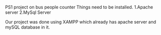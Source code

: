 PS1 project on bus people counter
Things need to be installed.
1.Apache server
2.MySql Server

Our project was done using XAMPP which already has apache server and mySQL database in it.
